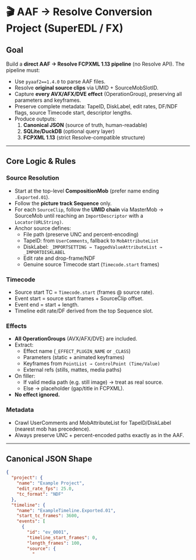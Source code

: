 # 🎬 AAF → Resolve Conversion Project (SuperEDL / FX)

## Goal
Build a **direct AAF → Resolve FCPXML 1.13 pipeline** (no Resolve API).
The pipeline must:
- Use `pyaaf2==1.4.0` to parse AAF files.
- Resolve **original source clips** via UMID + SourceMobSlotID.
- Capture **every AVX/AFX/DVE effect** (OperationGroup), preserving all parameters and keyframes.
- Preserve complete metadata: TapeID, DiskLabel, edit rates, DF/NDF flags, source Timecode start, descriptor lengths.
- Produce outputs:
  1. **Canonical JSON** (source of truth, human-readable)
  2. **SQLite/DuckDB** (optional query layer)
  3. **FCPXML 1.13** (strict Resolve-compatible structure)

---

## Core Logic & Rules

### Source Resolution
- Start at the top-level **CompositionMob** (prefer name ending `.Exported.01`).
- Follow the **picture track Sequence** only.
- For each `SourceClip`, follow the **UMID chain** via MasterMob → SourceMob until reaching an `ImportDescriptor` with a `Locator(URLString)`.
- Anchor source defines:
  - File path (preserve UNC and percent-encoding)
  - TapeID: from `UserComments`, fallback to `MobAttributeList`
  - DiskLabel: `_IMPORTSETTING → TaggedValueAttributeList → _IMPORTDISKLABEL`
  - Edit rate and drop-frame/NDF
  - Genuine source Timecode start (`Timecode.start` frames)

### Timecode
- Source start TC = `Timecode.start` (frames @ source rate).
- Event start = source start frames + SourceClip offset.
- Event end = start + length.
- Timeline edit rate/DF derived from the top Sequence slot.

### Effects
- **All OperationGroups** (AVX/AFX/DVE) are included.
- Extract:
  - Effect name (`_EFFECT_PLUGIN_NAME` or `_CLASS`)
  - Parameters (static + animated keyframes)
  - Keyframes from `PointList → ControlPoint (Time/Value)`
  - External refs (stills, mattes, media paths)
- On filler:
  - If valid media path (e.g. still image) → treat as real source.
  - Else → placeholder (gap/title in FCPXML).
- **No effect ignored.**

### Metadata
- Crawl UserComments and MobAttributeList for TapeID/DiskLabel (nearest mob has precedence).
- Always preserve UNC + percent-encoded paths exactly as in the AAF.

---

## Canonical JSON Shape

```json
{
  "project": {
    "name": "Example Project",
    "edit_rate_fps": 25.0,
    "tc_format": "NDF"
  },
  "timeline": {
    "name": "ExampleTimeline.Exported.01",
    "start_tc_frames": 3600,
    "events": [
      {
        "id": "ev_0001",
        "timeline_start_frames": 0,
        "length_frames": 100,
        "source": {
          "
